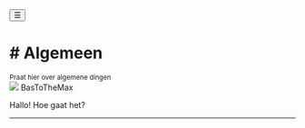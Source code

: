 <!-- Sidebar -->
<div class="w3-sidebar w3-bar-block" style="display:none" id="mySidebar">
  <button onclick="w3_close()" class="w3-bar-item w3-button w3-large">Close &times;</button>
  <p> ! - ALLEEN LEZEN</p>
  <a href="{{ site.base }}/servers/1" class="w3-bar-item w3-button w3-blue"># Algemeen</a>
</div>

<!-- Page Content -->
<div class="w3-teal">
  <button class="w3-button w3-teal w3-xlarge" onclick="w3_open()">☰</button>
  <div class="w3-container">
    <h1># Algemeen</h1>
    <sup>Praat hier over algemene dingen</sup>
  </div>
</div>


<div class="w3-container w3-hover">
  <img src="{{ site.base }}/profile.jpg" style="max-width: 40px;">
  <span>BasToTheMax</span>
  <p>Hallo! Hoe gaat het?</p>
  <hr>
</div>



<script>
function w3_open() {
  document.getElementById("mySidebar").style.width = "80%";
  document.getElementById("mySidebar").style.display = "block";
}

function w3_close() {
  document.getElementById("mySidebar").style.display = "none";
}
</script>
